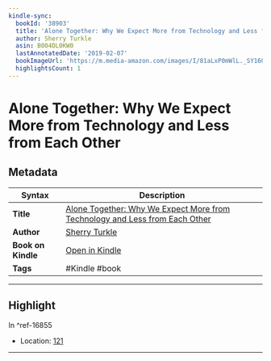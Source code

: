 ```yaml
---
kindle-sync:
  bookId: '38903'
  title: 'Alone Together: Why We Expect More from Technology and Less from Each Other'
  author: Sherry Turkle
  asin: B004DL0KW0
  lastAnnotatedDate: '2019-02-07'
  bookImageUrl: 'https://m.media-amazon.com/images/I/81aLxP0mWlL._SY160.jpg'
  highlightsCount: 1
---
```

# Alone Together: Why We Expect More from Technology and Less from Each Other

## Metadata

| Syntax | Description |
| ---------- | ---------- |
| **Title** | [Alone Together: Why We Expect More from Technology and Less from Each Other](https://www.amazon.com/dp/B004DL0KW0?&linkCode=ll1&tag=jwtwkm-20&language=en_US&ref_=as_li_ss_tl) |
| **Author** | [Sherry Turkle](https://www.amazon.com/Sherry-Turkle/e/B000APEFSI/ref=dp_byline_cont_ebooks_1) |
| **Book on Kindle** | <a href="kindle://book?action=open&asin=B004DL0KW0" target="_blank">Open in Kindle</a> |
| **Tags** | #Kindle #book |

---

## Highlight

In ^ref-16855

- Location: [121](kindle://book?action=open&asin=B004DL0KW0&location=121)

---
